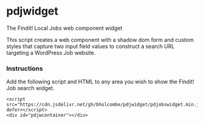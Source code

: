 # pdjwidget
The Findit! Local Jobs web component widget

This script creates a web component with a shadow dom form and custom styles that capture two input field values to construct a search URL targeting a WordPress Job website.

### Instructions

Add the following script and HTML to any area you wish to show the Findit! Job search widget.

```
<script src="https://cdn.jsdelivr.net/gh/bholcombe/pdjwidget/pdjobswidget.min.js" defer></script>
<div id="pdjwcontainer"></div>
```

